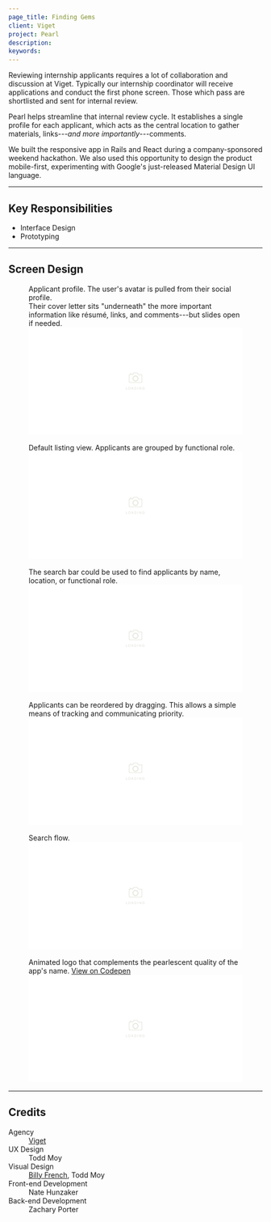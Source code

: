 ```yaml
---
page_title: Finding Gems
client: Viget
project: Pearl
description:
keywords:
---
```


Reviewing internship applicants requires a lot of collaboration and discussion at Viget. Typically our internship coordinator will receive applications and conduct the first phone screen. Those which pass are shortlisted and sent for internal review.

Pearl helps streamline that internal review cycle. It establishes a single profile for each applicant, which acts as the central location to gather materials, links---_and more importantly_---comments.

We built the responsive app in Rails and React during a company-sponsored weekend hackathon. We also used this opportunity to design the product mobile-first, experimenting with Google's just-released Material Design UI language.

---

## Key Responsibilities

<div class="main-content__2-col">
  <ul>
    <li>Interface Design</li>
    <li>Prototyping</li>
  </ul>
</div>

---

## Screen Design

<figure>
  <figcaption>Applicant profile. The user's avatar is pulled from their social profile.<br />Their cover letter sits "underneath" the more important information like résumé, links, and comments---but slides open if needed.</figcaption>
  <img src="/assets/placeholder-800.svg" data-src="assets/profile.png" alt="Profile" />
</figure>

<figure>
  <figcaption>Default listing view. Applicants are grouped by functional role.</figcaption>
  <img src="/assets/placeholder-800.svg" data-src="assets/all-default.png" alt="All Applicants" />
</figure>

<figure>
  <figcaption>The search bar could be used to find applicants by name, location, or functional role.</figcaption>
  <img src="/assets/placeholder-800.svg" data-src="assets/all-filtered.png" alt="Filtered Applicants" />
</figure>

<figure>
  <figcaption>Applicants can be reordered by dragging. This allows a simple means of tracking and communicating priority.</figcaption>
  <img src="/assets/placeholder-800.svg" data-src="assets/all-dragging.png" alt="Filtered Applicants" />
</figure>

<figure>
  <figcaption>Search flow.</figcaption>
  <img src="/assets/placeholder-800.svg" data-src="assets/search.png" alt="Search" />
</figure>

<figure>
  <figcaption>Animated logo that complements the pearlescent quality of the app's name. <a href="http://codepen.io/toddmoy/pen/emmaVj">View on Codepen</a></figcaption>
  <img src="/assets/placeholder-800.svg" data-src="assets/logo.gif" alt="Animated logo" />
</figure>

---

## Credits

<dl>
  <dt>Agency</dt> <dd><a href="//viget.com">Viget</a></dd>
  <dt>UX Design</dt> <dd>Todd Moy</dd>
  <dt>Visual Design</dt> <dd><a href="//billyfrench.com">Billy French</a>, Todd Moy</dd>
  <dt>Front-end Development</dt> <dd>Nate Hunzaker</dd>
  <dt>Back-end Development</dt> <dd>Zachary Porter</dd>
</dl>
